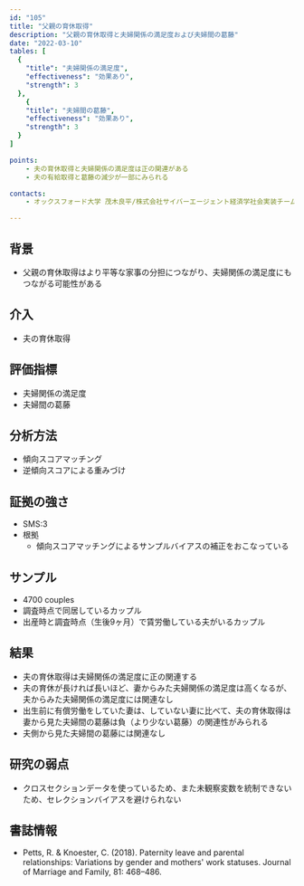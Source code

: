 ```yaml
---
id: "105"
title: "父親の育休取得"
description: "父親の育休取得と夫婦関係の満足度および夫婦間の葛藤"
date: "2022-03-10"
tables: [
  {
    "title": "夫婦関係の満足度",
    "effectiveness": "効果あり",
    "strength": 3
  },
    {
    "title": "夫婦間の葛藤",
    "effectiveness": "効果あり",
    "strength": 3
  }
]

points:
    - 夫の育休取得と夫婦関係の満足度は正の関連がある
    - 夫の有給取得と葛藤の減少が一部にみられる

contacts:
    - オックスフォード大学 茂木良平/株式会社サイバーエージェント経済学社会実装チーム

---
```


## 背景
- 父親の育休取得はより平等な家事の分担につながり、夫婦関係の満足度にもつながる可能性がある

## 介入
- 夫の育休取得

## 評価指標
- 夫婦関係の満足度
- 夫婦間の葛藤

## 分析方法
- 傾向スコアマッチング
- 逆傾向スコアによる重みづけ

## 証拠の強さ
- SMS:3
- 根拠 
    - 傾向スコアマッチングによるサンプルバイアスの補正をおこなっている

## サンプル
- 4700 couples
- 調査時点で同居しているカップル
- 出産時と調査時点（生後9ヶ月）で賃労働している夫がいるカップル

## 結果
- 夫の育休取得は夫婦関係の満足度に正の関連する
- 夫の育休が長ければ長いほど、妻からみた夫婦関係の満足度は高くなるが、夫からみた夫婦関係の満足度には関連なし
- 出生前に有償労働をしていた妻は、していない妻に比べて、夫の育休取得は妻から見た夫婦間の葛藤は負（より少ない葛藤）の関連性がみられる
- 夫側から見た夫婦間の葛藤には関連なし

## 研究の弱点
- クロスセクションデータを使っているため、また未観察変数を統制できないため、セレクションバイアスを避けられない

## 書誌情報
- Petts, R. & Knoester, C. (2018). Paternity leave and parental relationships: Variations by gender and mothers' work statuses. Journal of Marriage and Family, 81: 468–486.